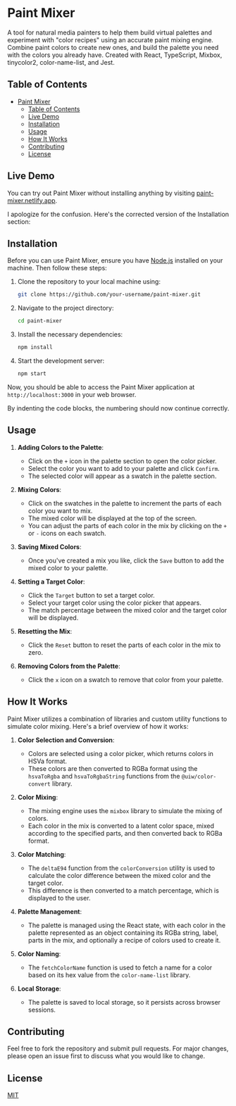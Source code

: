 # Paint Mixer

A tool for natural media painters to help them build virtual palettes and experiment with "color recipes" using an accurate paint mixing engine. Combine paint colors to create new ones, and build the palette you need with the colors you already have. Created with React, TypeScript, Mixbox, tinycolor2, color-name-list, and Jest.

## Table of Contents

- [Paint Mixer](#paint-mixer)
  - [Table of Contents](#table-of-contents)
  - [Live Demo](#live-demo)
  - [Installation](#installation)
  - [Usage](#usage)
  - [How It Works](#how-it-works)
  - [Contributing](#contributing)
  - [License](#license)

## Live Demo

You can try out Paint Mixer without installing anything by visiting [paint-mixer.netlify.app](https://paint-mixer.netlify.app).

I apologize for the confusion. Here's the corrected version of the Installation section:

## Installation

Before you can use Paint Mixer, ensure you have [Node.js](https://nodejs.org/) installed on your machine. Then follow these steps:

1. Clone the repository to your local machine using:

    ```bash
    git clone https://github.com/your-username/paint-mixer.git
    ```

2. Navigate to the project directory:

    ```bash
    cd paint-mixer
    ```

3. Install the necessary dependencies:

    ```bash
    npm install
    ```

4. Start the development server:

    ```bash
    npm start
    ```

Now, you should be able to access the Paint Mixer application at `http://localhost:3000` in your web browser.

By indenting the code blocks, the numbering should now continue correctly.

## Usage

1. **Adding Colors to the Palette**:
   - Click on the `+` icon in the palette section to open the color picker.
   - Select the color you want to add to your palette and click `Confirm`.
   - The selected color will appear as a swatch in the palette section.

2. **Mixing Colors**:
   - Click on the swatches in the palette to increment the parts of each color you want to mix.
   - The mixed color will be displayed at the top of the screen.
   - You can adjust the parts of each color in the mix by clicking on the `+` or `-` icons on each swatch.

3. **Saving Mixed Colors**:
   - Once you've created a mix you like, click the `Save` button to add the mixed color to your palette.

4. **Setting a Target Color**:
   - Click the `Target` button to set a target color.
   - Select your target color using the color picker that appears.
   - The match percentage between the mixed color and the target color will be displayed.

5. **Resetting the Mix**:
   - Click the `Reset` button to reset the parts of each color in the mix to zero.

6. **Removing Colors from the Palette**:
   - Click the `x` icon on a swatch to remove that color from your palette.

## How It Works

Paint Mixer utilizes a combination of libraries and custom utility functions to simulate color mixing. Here's a brief overview of how it works:

1. **Color Selection and Conversion**:
   - Colors are selected using a color picker, which returns colors in HSVa format.
   - These colors are then converted to RGBa format using the `hsvaToRgba` and `hsvaToRgbaString` functions from the `@uiw/color-convert` library.

2. **Color Mixing**:
   - The mixing engine uses the `mixbox` library to simulate the mixing of colors.
   - Each color in the mix is converted to a latent color space, mixed according to the specified parts, and then converted back to RGBa format.

3. **Color Matching**:
   - The `deltaE94` function from the `colorConversion` utility is used to calculate the color difference between the mixed color and the target color.
   - This difference is then converted to a match percentage, which is displayed to the user.

4. **Palette Management**:
   - The palette is managed using the React state, with each color in the palette represented as an object containing its RGBa string, label, parts in the mix, and optionally a recipe of colors used to create it.

5. **Color Naming**:
   - The `fetchColorName` function is used to fetch a name for a color based on its hex value from the `color-name-list` library.

6. **Local Storage**:
   - The palette is saved to local storage, so it persists across browser sessions.

## Contributing

Feel free to fork the repository and submit pull requests. For major changes, please open an issue first to discuss what you would like to change.

## License

[MIT](https://choosealicense.com/licenses/mit/)
